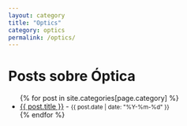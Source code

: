 ```yaml
---
layout: category
title: "Optics"
category: optics
permalink: /optics/
---
```

<h1>Posts sobre Óptica</h1>
<ul>
  {% for post in site.categories[page.category] %}
    <li><a href="{{ post.url }}">{{ post.title }}</a> - <small>{{ post.date | date: "%Y-%m-%d" }}</small></li>
  {% endfor %}
</ul>

